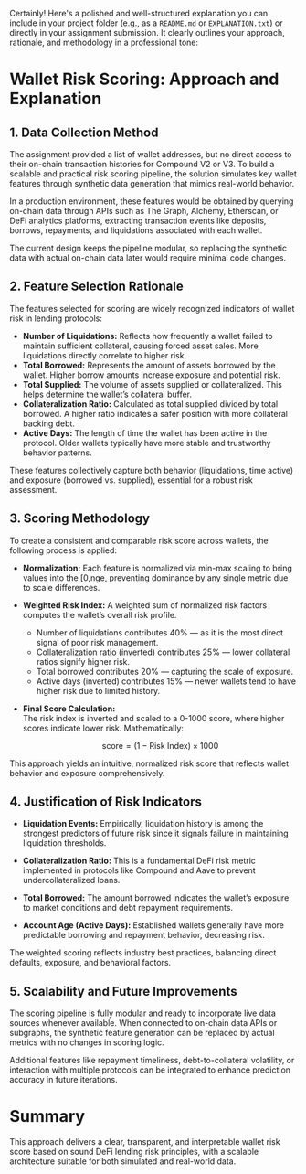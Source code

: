 Certainly! Here's a polished and well-structured explanation you can include in your project folder (e.g., as a `README.md` or `EXPLANATION.txt`) or directly in your assignment submission. It clearly outlines your approach, rationale, and methodology in a professional tone:

# Wallet Risk Scoring: Approach and Explanation

## 1. Data Collection Method

The assignment provided a list of wallet addresses, but no direct access to their on-chain transaction histories for Compound V2 or V3. To build a scalable and practical risk scoring pipeline, the solution simulates key wallet features through synthetic data generation that mimics real-world behavior.

In a production environment, these features would be obtained by querying on-chain data through APIs such as The Graph, Alchemy, Etherscan, or DeFi analytics platforms, extracting transaction events like deposits, borrows, repayments, and liquidations associated with each wallet.

The current design keeps the pipeline modular, so replacing the synthetic data with actual on-chain data later would require minimal code changes.

## 2. Feature Selection Rationale

The features selected for scoring are widely recognized indicators of wallet risk in lending protocols:

- **Number of Liquidations:** Reflects how frequently a wallet failed to maintain sufficient collateral, causing forced asset sales. More liquidations directly correlate to higher risk.
- **Total Borrowed:** Represents the amount of assets borrowed by the wallet. Higher borrow amounts increase exposure and potential risk.
- **Total Supplied:** The volume of assets supplied or collateralized. This helps determine the wallet’s collateral buffer.
- **Collateralization Ratio:** Calculated as total supplied divided by total borrowed. A higher ratio indicates a safer position with more collateral backing debt.
- **Active Days:** The length of time the wallet has been active in the protocol. Older wallets typically have more stable and trustworthy behavior patterns.

These features collectively capture both behavior (liquidations, time active) and exposure (borrowed vs. supplied), essential for a robust risk assessment.

## 3. Scoring Methodology

To create a consistent and comparable risk score across wallets, the following process is applied:

- **Normalization:** Each feature is normalized via min-max scaling to bring values into the [0,nge, preventing dominance by any single metric due to scale differences.
  
- **Weighted Risk Index:** A weighted sum of normalized risk factors computes the wallet’s overall risk profile.
  
  - Number of liquidations contributes 40% — as it is the most direct signal of poor risk management.
  - Collateralization ratio (inverted) contributes 25% — lower collateral ratios signify higher risk.
  - Total borrowed contributes 20% — capturing the scale of exposure.
  - Active days (inverted) contributes 15% — newer wallets tend to have higher risk due to limited history.

- **Final Score Calculation:**  
  The risk index is inverted and scaled to a 0-1000 score, where higher scores indicate lower risk. Mathematically:

  $$
  \text{score} = (1 - \text{Risk Index}) \times 1000
  $$

This approach yields an intuitive, normalized risk score that reflects wallet behavior and exposure comprehensively.

## 4. Justification of Risk Indicators

- **Liquidation Events:** Empirically, liquidation history is among the strongest predictors of future risk since it signals failure in maintaining liquidation thresholds.

- **Collateralization Ratio:** This is a fundamental DeFi risk metric implemented in protocols like Compound and Aave to prevent undercollateralized loans.

- **Total Borrowed:** The amount borrowed indicates the wallet’s exposure to market conditions and debt repayment requirements.

- **Account Age (Active Days):** Established wallets generally have more predictable borrowing and repayment behavior, decreasing risk.

The weighted scoring reflects industry best practices, balancing direct defaults, exposure, and behavioral factors.

## 5. Scalability and Future Improvements

The scoring pipeline is fully modular and ready to incorporate live data sources whenever available. When connected to on-chain data APIs or subgraphs, the synthetic feature generation can be replaced by actual metrics with no changes in scoring logic.

Additional features like repayment timeliness, debt-to-collateral volatility, or interaction with multiple protocols can be integrated to enhance prediction accuracy in future iterations.

# Summary

This approach delivers a clear, transparent, and interpretable wallet risk score based on sound DeFi lending risk principles, with a scalable architecture suitable for both simulated and real-world data.
